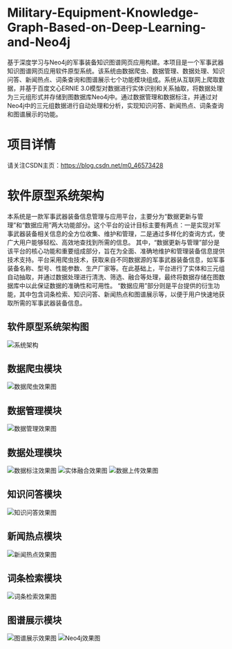 # Military-Equipment-Knowledge-Graph-Based-on-Deep-Learning-and-Neo4j
基于深度学习与Neo4j的军事装备知识图谱网页应用构建。本项目是一个军事武器知识图谱网页应用软件原型系统。该系统由数据爬虫、数据管理、数据处理、知识问答、新闻热点、词条查询和图谱展示七个功能模块组成。系统从互联网上爬取数据，并基于百度文心ERNIE 3.0模型对数据进行实体识别和关系抽取，将数据处理为三元组形式并存储到图数据库Neo4j中。通过数据管理和数据标注，并通过对Neo4j中的三元组数据进行自动处理和分析，实现知识问答、新闻热点、词条查询和图谱展示的功能。
# 项目详情
请关注CSDN主页：https://blog.csdn.net/m0_46573428
# 软件原型系统架构
本系统是一款军事武器装备信息管理与应用平台，主要分为“数据更新与管理”和“数据应用”两大功能部分。这个平台的设计目标主要有两点：一是实现对军事武器装备相关信息的全方位收集、维护和管理，二是通过多样化的查询方式，使广大用户能够轻松、高效地查找到所需的信息。
其中，“数据更新与管理”部分是该平台的核心功能和重要组成部分，旨在为全面、准确地维护和管理装备信息提供技术支持。平台采用爬虫技术，获取来自不同数据源的军事武器装备信息，如军事装备名称、型号、性能参数、生产厂家等。在此基础上，平台进行了实体和三元组自动抽取，并通过数据处理进行清洗、筛选、融合等处理，最终将数据存储在图数据库中以此保证数据的准确性和可用性。
“数据应用”部分则是平台提供的衍生功能，其中包含词条检索、知识问答、新闻热点和图谱展示等，以便于用户快速地获取所需的军事武器装备信息。
## 软件原型系统架构图
![系统架构](./pic/系统架构.png)
## 数据爬虫模块
![数据爬虫效果图](./pic/数据爬虫.png)
## 数据管理模块
![数据管理效果图](./pic/数据管理.PNG)
## 数据处理模块
![数据标注效果图](./pic/数据标注.PNG)
![实体融合效果图](./pic/实体融合.png)
![数据上传效果图](./pic/数据上传.PNG)
## 知识问答模块
![知识问答效果图](./pic/知识问答.png)
## 新闻热点模块
![新闻热点效果图](./pic/新闻热点.png)
## 词条检索模块
![词条检索效果图](./pic/词条检索.png)
## 图谱展示模块
![图谱展示效果图](./pic/图谱展示.png)
![Neo4j效果图](./pic/Neo4j.png)
